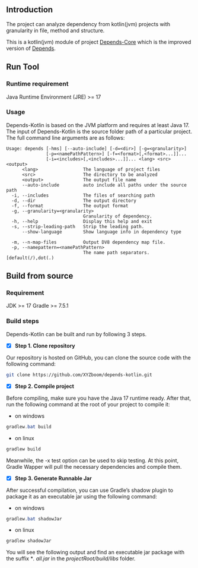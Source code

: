 ## Introduction

The project can analyze dependency from kotlin(jvm) projects with
granularity in file, method and structure.

This is a kotlin(jvm) module of project
[Depends-Core](https://github.com/XYZboom/depends-core) which
is the improved version of 
[Depends](https://github.com/multilang-depends/depends).

## Run Tool
### Runtime requirement
Java Runtime Environment (JRE) >= 17
### Usage
Depends-Kotlin is based on the JVM platform and requires at least Java 17. 
The input of Depends-Kotlin is the source folder path of a particular project. 
The full command line arguments are as follows:

    Usage: depends [-hms] [--auto-include] [-d=<dir>] [-g=<granularity>]
                   [-p=<namePathPattern>] [-f=<format>[,<format>...]]...
                   [-i=<includes>[,<includes>...]]... <lang> <src> <output>
          <lang>                 The language of project files
          <src>                  The directory to be analyzed
          <output>               The output file name
          --auto-include         auto include all paths under the source path 
      -i, --includes             The files of searching path
      -d, --dir                  The output directory
      -f, --format               The output format
      -g, --granularity=<granularity>
                                 Granularity of dependency.  
      -h, --help                 Display this help and exit
      -s, --strip-leading-path   Strip the leading path.
          --show-language        Show language info in dependency type
      
      -m, --n-map-files          Output DV8 dependency map file.
      -p, --namepattern=<namePathPattern>
                                 The name path separators.[default(/),dot(.)

## Build from source
### Requirement
JDK >= 17
Gradle >= 7.5.1
### Build steps
Depends-Kotlin can be built and run by following 3 steps. 

- [x] **Step 1. Clone repository** 

Our repository is hosted on GitHub, you can clone the source code with the following command: 

```bash
git clone https://github.com/XYZboom/depends-kotlin.git 
```

- [x] **Step 2. Compile project** 

Before compiling, make sure you have the Java 17 runtime ready. After that, run the following command at the root of your project to compile it: 

- on windows 

```powershell
gradlew.bat build 
```

- on linux 

```bash
gradlew build 
```

Meanwhile, the -x test option can be used to skip testing. At this point, Gradle Wapper will pull the necessary dependencies and compile them.

- [x] **Step 3. Generate Runnable Jar**

After successful compilation, you can use Gradle’s shadow plugin to package it as an executable jar using the following command: 

- on windows 

```powershell
gradlew.bat shadowJar 
```

- on linux 

```bash
gradlew shadowJar 
```

You will see the following output and find an executable jar package with the suffix **. all.jar* in the *projectRoot/build/libs* folder.
